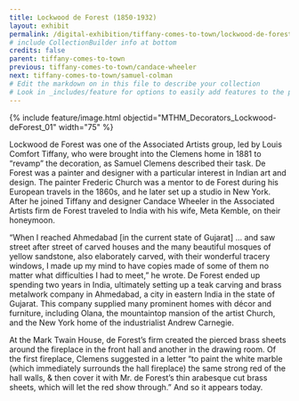 ```yaml
---
title: Lockwood de Forest (1850-1932)
layout: exhibit
permalink: /digital-exhibition/tiffany-comes-to-town/lockwood-de-forest.html
# include CollectionBuilder info at bottom
credits: false
parent: tiffany-comes-to-town
previous: tiffany-comes-to-town/candace-wheeler
next: tiffany-comes-to-town/samuel-colman
# Edit the markdown on in this file to describe your collection
# Look in _includes/feature for options to easily add features to the page
---
```



{% include feature/image.html objectid="MTHM_Decorators_Lockwood-deForest_01" width="75" %}

Lockwood de Forest was one of the Associated Artists group, led by Louis Comfort Tiffany, who were brought into the Clemens home in 1881 to “revamp” the decoration, as Samuel Clemens described their task. De Forest was a painter and designer with a particular interest in Indian art and design. The painter Frederic Church was a mentor to de Forest during his European travels in the 1860s, and he later set up a studio in New York. After he joined Tiffany and designer Candace Wheeler in the Associated Artists firm de Forest traveled to India with his wife, Meta Kemble, on their honeymoon. 

“When I reached Ahmedabad [in the current state of Gujarat] ... and saw street after street of carved houses and the many beautiful mosques of yellow sandstone, also elaborately carved, with their wonderful tracery windows, I made up my mind to have copies made of some of them no matter what difficulties I had to meet,” he wrote. De Forest ended up spending two years in India, ultimately setting up a teak carving and brass metalwork company in Ahmedabad, a city in eastern India in the state of Gujarat. This company supplied many prominent homes with décor and furniture, including Olana, the mountaintop mansion of the artist Church, and the New York home of the industrialist Andrew Carnegie. 

At the Mark Twain House, de Forest’s firm created the pierced brass sheets around the fireplace in the front hall and another in the drawing room. Of the first fireplace, Clemens suggested in a letter “to paint the white marble (which immediately surrounds the hall fireplace) the same strong red of the hall walls, & then cover it with Mr. de Forest’s thin arabesque cut brass sheets, which will let the red show through.” And so it appears today.
